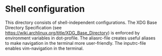 # Shell configuration

This directory consists of shell-independent configurations.
The XDG Base Directory Specification (see https://wiki.archlinux.org/title/XDG_Base_Directory) is enforced by environment variables in dot-profile.
The aliasrc-file creates useful aliases to make navigation in the terminal more user-friendly.
The inputrc-file enables vim-navigation in the terminal.
